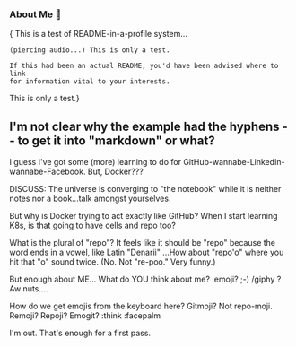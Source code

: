 ### About Me 👋
{
This is a test of README-in-a-profile system... 

    (piercing audio...) This is only a test.

    If this had been an actual README, you'd have been advised where to link
    for information vital to your interests. 

This is only a test.}

## I'm not clear why the example had the hyphens -- to get it into "markdown" or what?
I guess I've got some (more) learning to do for GitHub-wannabe-LinkedIn-wannabe-Facebook.
But, Docker???

DISCUSS: The universe is converging to "the notebook" while it is neither notes nor a book...talk amongst yourselves.

But why is Docker trying to act exactly like GitHub? When I start learning K8s, is that going to have cells and repo too?

What is the plural of "repo"? It feels like it should be "repo" because the word ends in a vowel, 
like Latin "Denarii" ...How about "repo'o" where you hit that "o" sound twice. (No. Not "re-poo." Very funny.)

But enough about ME... What do YOU think about me? :emoji? ;-) /giphy ? Aw nuts....

How do we get emojis from the keyboard here? Gitmoji? Not repo-moji. Remoji? Repoji? Emogit? :think :facepalm

I'm out. That's enough for a first pass.
